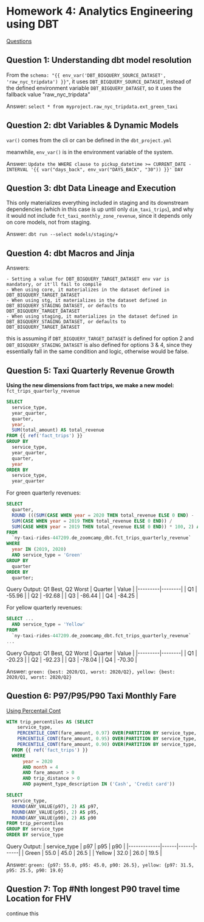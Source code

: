 # Homework 4: Analytics Engineering using DBT
[Questions](https://github.com/DataTalksClub/data-engineering-zoomcamp/blob/main/cohorts/2025/04-analytics-engineering/homework.md)

## Question 1: Understanding dbt model resolution
From the `schema: "{{ env_var('DBT_BIGQUERY_SOURCE_DATASET', 'raw_nyc_tripdata') }}"`, it uses `DBT_BIGQUERY_SOURCE_DATASET`, instead of the defined environment variable `DBT_BIGQUERY_DATASET`, so it uses the fallback value "raw_nyc_tripdata"

Answer: `select * from myproject.raw_nyc_tripdata.ext_green_taxi`

## Question 2: dbt Variables & Dynamic Models
`var()` comes from the cli or can be defined in the `dbt_project.yml`

meanwhile, `env_var()` is in the environment variable of the system.

Answer: `Update the WHERE clause to pickup_datetime >= CURRENT_DATE - INTERVAL '{{ var("days_back", env_var("DAYS_BACK", "30")) }}' DAY`

## Question 3: dbt Data Lineage and Execution
This only materializes everything included in staging and its downstream dependencies (which in this case is up until only `dim_taxi_trips`), and why it would not include `fct_taxi_monthly_zone_revenue`, since it depends only on core models, not from staging.

Answer: `dbt run --select models/staging/+`

## Question 4: dbt Macros and Jinja

Answers: 
```
- Setting a value for DBT_BIGQUERY_TARGET_DATASET env var is mandatory, or it'll fail to compile
- When using core, it materializes in the dataset defined in DBT_BIGQUERY_TARGET_DATASET
- When using stg, it materializes in the dataset defined in DBT_BIGQUERY_STAGING_DATASET, or defaults to DBT_BIGQUERY_TARGET_DATASET
- When using staging, it materializes in the dataset defined in DBT_BIGQUERY_STAGING_DATASET, or defaults to DBT_BIGQUERY_TARGET_DATASET
```

this is assuming if `DBT_BIGQUERY_TARGET_DATASET` is defined for option 2 and `DBT_BIGQUERY_STAGING_DATASET` is also defined for options 3 & 4, since they essentially fall in the same condition and logic, otherwise would be false.

## Question 5: Taxi Quarterly Revenue Growth

**Using the new dimensions from fact trips, we make a new model:** `fct_trips_quarterly_revenue`
```sql
SELECT
  service_type,
  year_quarter,
  quarter,
  year,
  SUM(total_amount) AS total_revenue
FROM {{ ref('fact_trips') }}
GROUP BY
  service_type,
  year_quarter,
  quarter,
  year
ORDER BY
  service_type,
  year_quarter
```

For green quarterly revenues:
```sql
SELECT 
  quarter,
  ROUND (((SUM(CASE WHEN year = 2020 THEN total_revenue ELSE 0 END) - 
  SUM(CASE WHEN year = 2019 THEN total_revenue ELSE 0 END)) /
  SUM(CASE WHEN year = 2019 THEN total_revenue ELSE 0 END)) * 100, 2) AS yoy_percent_difference
FROM
  `ny-taxi-rides-447209.de_zoomcamp_dbt.fct_trips_quarterly_revenue`
WHERE
  year IN (2019, 2020)
  AND service_type = 'Green'
GROUP BY
  quarter
ORDER BY
  quarter;
```

Query Output: Q1 Best, Q2 Worst
| Quarter | Value  |
|---------|--------|
| Q1      | -55.96 |
| Q2      | -92.68 |
| Q3      | -86.44 |
| Q4      | -84.25 |


For yellow quarterly revenues:
```sql
SELECT ...
  AND service_type = 'Yellow'
FROM
  `ny-taxi-rides-447209.de_zoomcamp_dbt.fct_trips_quarterly_revenue`
...

```

Query Output: Q1 Best, Q2 Worst
| Quarter | Value  |
|---------|--------|
| Q1      | -20.23 |
| Q2      | -92.23 |
| Q3      | -78.04 |
| Q4      | -70.30 |

Answer: `green: {best: 2020/Q1, worst: 2020/Q2}, yellow: {best: 2020/Q1, worst: 2020/Q2}`

## Question 6: P97/P95/P90 Taxi Monthly Fare
[Using Percentail Cont](https://cloud.google.com/bigquery/docs/reference/standard-sql/navigation_functions#percentile_cont)

```sql
WITH trip_percentiles AS (SELECT
    service_type,
    PERCENTILE_CONT(fare_amount, 0.97) OVER(PARTITION BY service_type, year, month) AS p97,
    PERCENTILE_CONT(fare_amount, 0.95) OVER(PARTITION BY service_type, year, month) AS p95,
    PERCENTILE_CONT(fare_amount, 0.90) OVER(PARTITION BY service_type, year, month) AS p90
  FROM {{ ref('fact_trips') }}
  WHERE
      year = 2020
      AND month = 4
      AND fare_amount > 0
      AND trip_distance > 0
      AND payment_type_description IN ('Cash', 'Credit card'))

SELECT
  service_type,
  ROUND(ANY_VALUE(p97), 2) AS p97,
  ROUND(ANY_VALUE(p95), 2) AS p95,
  ROUND(ANY_VALUE(p90), 2) AS p90
FROM trip_percentiles
GROUP BY service_type
ORDER BY service_type
```

Query Output:
| service_type | p97  | p95  | p90  |
|-------------|------|------|------|
| Green       | 55.0 | 45.0 | 26.5 |
| Yellow      | 32.0 | 26.0 | 19.5 |

Answer: `green: {p97: 55.0, p95: 45.0, p90: 26.5}, yellow: {p97: 31.5, p95: 25.5, p90: 19.0}`


## Question 7: Top #Nth longest P90 travel time Location for FHV

continue this